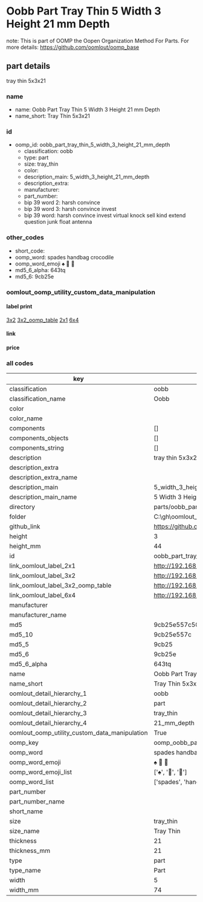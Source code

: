 # Oobb Part Tray Thin 5 Width 3 Height 21 mm Depth  

note: This is part of OOMP the Oopen Organization Method For Parts. For more details: https://github.com/oomlout/oomp_base

##  part details
  



tray thin 5x3x21



### name
* name: Oobb Part Tray Thin 5 Width 3 Height 21 mm Depth
* name_short: Tray Thin 5x3x21 
### id
* oomp_id: oobb_part_tray_thin_5_width_3_height_21_mm_depth
  * classification: oobb
  * type: part
  * size: tray_thin
  * color: 
  * description_main: 5_width_3_height_21_mm_depth
  * description_extra: 
  * manufacturer: 
  * part_number: 
  * bip 39 word 2: harsh convince
  * bip 39 word 3: harsh convince invest
  * bip 39 word: harsh convince invest virtual knock sell kind extend question junk float antenna

### other_codes
* short_code: 
* oomp_word: spades handbag crocodile
* oomp_word_emoji :spades: :handbag: :crocodile:
* md5_6_alpha: 643tq
* md5_6: 9cb25e






### oomlout_oomp_utility_custom_data_manipulation
#### label print
[3x2](http://192.168.1.245:1112/?label=oomp%20643tq)
[3x2_oomp_table](http://192.168.1.108:1112/?label=oomp%20643tq)
[2x1](http://192.168.1.242:1112/?label=oomp%20643tq)
[6x4](http://192.168.1.55:1112/?label=oomp%20643tq)    

#### link

                              

#### price







### all codes 
| key | value |  
| --- | --- |  
| classification | oobb |  
| classification_name | Oobb |  
| color |  |  
| color_name |  |  
| components | [] |  
| components_objects | [] |  
| components_string | [] |  
| description | tray thin 5x3x21 |  
| description_extra |  |  
| description_extra_name |  |  
| description_main | 5_width_3_height_21_mm_depth |  
| description_main_name | 5 Width 3 Height 21 mm Depth |  
| directory | parts/oobb_part_tray_thin_5_width_3_height_21_mm_depth |  
| folder | C:\gh\oomlout_oobb_version_4_generated_parts\things\oobb_part_tray_thin_5_width_3_height_21_mm_depth |  
| github_link | https://github.com/oomlout/oomlout_oomp_part_src/tree/main/parts/oobb_part_tray_thin_5_width_3_height_21_mm_depth |  
| height | 3 |  
| height_mm | 44 |  
| id | oobb_part_tray_thin_5_width_3_height_21_mm_depth |  
| link_oomlout_label_2x1 | http://192.168.1.242:1112/?label=oomp%20643tq |  
| link_oomlout_label_3x2 | http://192.168.1.245:1112/?label=oomp%20643tq |  
| link_oomlout_label_3x2_oomp_table | http://192.168.1.108:1112/?label=oomp%20643tq |  
| link_oomlout_label_6x4 | http://192.168.1.55:1112/?label=oomp%20643tq |  
| manufacturer |  |  
| manufacturer_name |  |  
| md5 | 9cb25e557c50ef530dbdef46ebcbe34a |  
| md5_10 | 9cb25e557c |  
| md5_5 | 9cb25 |  
| md5_6 | 9cb25e |  
| md5_6_alpha | 643tq |  
| name | Oobb Part Tray Thin 5 Width 3 Height 21 mm Depth |  
| name_short | Tray Thin 5x3x21  |  
| oomlout_detail_hierarchy_1 | oobb |  
| oomlout_detail_hierarchy_2 | part |  
| oomlout_detail_hierarchy_3 | tray_thin |  
| oomlout_detail_hierarchy_4 | 21_mm_depth |  
| oomlout_oomp_utility_custom_data_manipulation | True |  
| oomp_key | oomp_oobb_part_tray_thin_5_width_3_height_21_mm_depth |  
| oomp_word | spades handbag crocodile |  
| oomp_word_emoji | :spades: :handbag: :crocodile: |  
| oomp_word_emoji_list | [':spades:', ':handbag:', ':crocodile:'] |  
| oomp_word_list | ['spades', 'handbag', 'crocodile'] |  
| part_number |  |  
| part_number_name |  |  
| short_name |  |  
| size | tray_thin |  
| size_name | Tray Thin |  
| thickness | 21 |  
| thickness_mm | 21 |  
| type | part |  
| type_name | Part |  
| width | 5 |  
| width_mm | 74 |  
